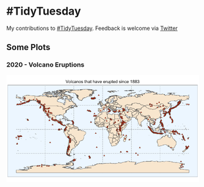 # #TidyTuesday

My contributions to [#TidyTuesday](https://twitter.com/search?q=%23tidytuesday&src=typed_query).  Feedback is welcome via [Twitter](https://twitter.com/imallieburns)

## Some Plots
### 2020 - Volcano Eruptions 
![](/plots/2020_20/20200512_VolcanoEruptions.png)
